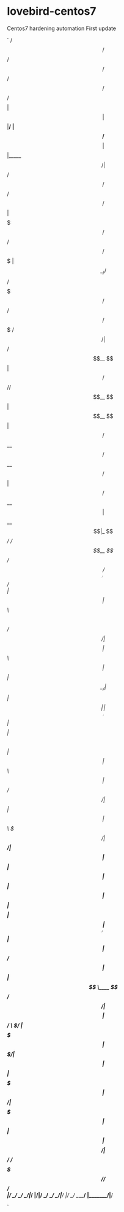 # lovebird-centos7
Centos7 hardening automation
First update


`
 /$$                                     /$$       /$$                 /$$          /$$$$$$                        /$$                        /$$$$$$$$
| $$                                    | $$      |__/                | $$         /$$__  $$                      | $$                       |_____ $$/
| $$        /$$$$$$  /$$    /$$ /$$$$$$ | $$$$$$$  /$$  /$$$$$$   /$$$$$$$        | $$  \__/  /$$$$$$  /$$$$$$$  /$$$$$$    /$$$$$$   /$$$$$$$    /$$/ 
| $$       /$$__  $$|  $$  /$$//$$__  $$| $$__  $$| $$ /$$__  $$ /$$__  $$ /$$$$$$| $$       /$$__  $$| $$__  $$|_  $$_/   /$$__  $$ /$$_____/   /$$/  
| $$      | $$  \ $$ \  $$/$$/| $$$$$$$$| $$  \ $$| $$| $$  \__/| $$  | $$|______/| $$      | $$$$$$$$| $$  \ $$  | $$    | $$  \ $$|  $$$$$$   /$$/   
| $$      | $$  | $$  \  $$$/ | $$_____/| $$  | $$| $$| $$      | $$  | $$        | $$    $$| $$_____/| $$  | $$  | $$ /$$| $$  | $$ \____  $$ /$$/    
| $$$$$$$$|  $$$$$$/   \  $/  |  $$$$$$$| $$$$$$$/| $$| $$      |  $$$$$$$        |  $$$$$$/|  $$$$$$$| $$  | $$  |  $$$$/|  $$$$$$/ /$$$$$$$//$$/     
|________/ \______/     \_/    \_______/|_______/ |__/|__/       \_______/         \______/  \_______/|__/  |__/   \___/   \______/ |_______/|__/      
                                                                                                                                                       
                                                                                                                                                       
                                                                                                                                                       
`
